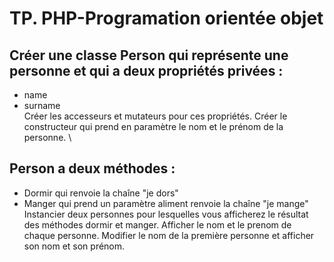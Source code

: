 # TP. PHP-Programation orientée objet

## Créer une classe Person qui représente une personne et qui a deux propriétés privées :
- name
- surname
\
Créer les accesseurs et mutateurs pour ces propriétés.
Créer le constructeur qui prend en paramètre le nom et le prénom de la personne.
\
## Person a deux méthodes :
 - Dormir qui renvoie la chaîne "je dors"
 - Manger qui prend un paramètre aliment renvoie la chaîne "je mange"
\
Instancier deux personnes pour lesquelles vous afficherez le résultat des méthodes dormir et manger.
Afficher le nom et le prenom de chaque personne.
Modifier le nom de la première personne et afficher son nom et son prénom.